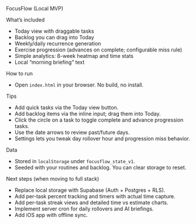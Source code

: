 FocusFlow (Local MVP)

What’s included
- Today view with draggable tasks
- Backlog you can drag into Today
- Weekly/daily recurrence generation
- Exercise progression (advances on complete; configurable miss rule)
- Simple analytics: 8-week heatmap and time stats
- Local “morning briefing” text

How to run
- Open `index.html` in your browser. No build, no install.

Tips
- Add quick tasks via the Today view button.
- Add backlog items via the inline input; drag them into Today.
- Click the circle on a task to toggle complete and advance progression tasks.
- Use the date arrows to review past/future days.
- Settings lets you tweak day rollover hour and progression miss behavior.

Data
- Stored in `localStorage` under `focusflow_state_v1`.
- Seeded with your routines and backlog. You can clear storage to reset.

Next steps (when moving to full stack)
- Replace local storage with Supabase (Auth + Postgres + RLS).
- Add per-task percent tracking and timers with actual time capture.
- Add per-task streak views and detailed time vs estimate charts.
- Implement server cron for daily rollovers and AI briefings.
- Add iOS app with offline sync.

